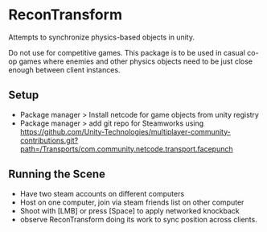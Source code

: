 # ReconTransform

Attempts to synchronize physics-based objects in unity.

Do not use for competitive games. This package is to be used in casual co-op games where enemies and other physics objects need to be just close enough between client instances.


## Setup

- Package manager > Install netcode for game objects from unity registry
- Package manager > add git repo for Steamworks using https://github.com/Unity-Technologies/multiplayer-community-contributions.git?path=/Transports/com.community.netcode.transport.facepunch 

## Running the Scene
- Have two steam accounts on different computers
- Host on one computer, join via steam friends list on other computer
- Shoot with [LMB] or press [Space] to apply networked knockback
- observe ReconTransform doing its work to sync position across clients.